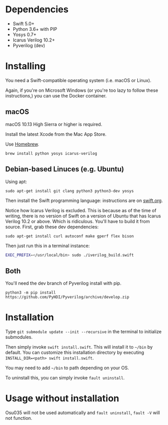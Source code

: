 # Dependencies
* Swift 5.0+
* Python 3.6+ with PIP
* Yosys 0.7+
* Icarus Verilog 10.2+
* Pyverilog (dev)

# Installing
You need a Swift-compatible operating system (i.e. macOS or Linux).

Again, if you're on Microsoft Windows (or you're too lazy to follow these instructions,) you can use the Docker container.

## macOS
macOS 10.13 High Sierra or higher is required.

Install the latest Xcode from the Mac App Store.

Use [Homebrew](https://brew.sh).

`brew install python yosys icarus-verilog`

## Debian-based Linuces (e.g. Ubuntu)
Using apt:

`sudo apt-get install git clang python3 python3-dev yosys`

Then install the Swift programming language: instructions are on [swift.org](https://swift.org/download/#using-downloads).

Notice how Icarus Verilog is excluded. This is because as of the time of writing, there is no version of Swift on a version of Ubuntu that has Icarus Verilog 10.2 or above. Which is ridiculous. You'll have to build it from source. First, grab these dev dependencies:

`sudo apt-get install curl autoconf make gperf flex bison`

Then just run this in a terminal instance:

```bash
EXEC_PREFIX=</usr/local/bin> sudo ./iverilog_build.swift
```

## Both
You'll need the dev branch of Pyverilog install with pip.

`python3 -m pip install https://github.com/PyHDI/Pyverilog/archive/develop.zip`

# Installation
Type `git submodule update --init --recursive` in the terminal to initialize submodules.

Then simply invoke `swift install.swift`. This will install it to `~/bin` by default. You can customize this installation directory by executing `INSTALL_DIR=<path> swift install.swift`.

You may need to add `~/bin` to path depending on your OS.

To uninstall this, you can simply invoke `fault uninstall`.

# Usage without installation
Osu035 will not be used automatically and `fault uninstall`, `fault -V` will not function.
